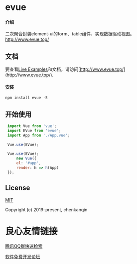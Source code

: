 # evue
     

#### 介绍
二次聚合封装element-ui的form、table组件、实现数据驱动视图。http://www.evue.top/

## 文档

要查看[Live Examples](http://www.evue.top/#/form/installation/)和文档，请访问[http://www.evue.top/](http://www.evue.top/).

#### 安装
```shell
npm install evue -S
```

## 开始使用
``` javascript
 import Vue from 'vue';
 import EVue from 'evue';
 import App from './App.vue';
 
 Vue.use(EVue);
 
 Vue.use(EVue);
     new Vue({
     el: '#app',
     render: h => h(App)
 });
```

## License

[MIT](http://opensource.org/licenses/MIT)

Copyright (c) 2019-present, chenkanqin

 # 良心友情链接

[腾讯QQ群快速检索](http://u.720life.cn/s/8cf73f7c)

[软件免费开发论坛](http://u.720life.cn/s/bbb01dc0)